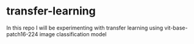 # transfer-learning
In this repo I will be experimenting with transfer learning using vit-base-patch16-224 image classification model
